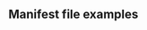 <!-- usedin: [ _legacy_docker/deployment/getting-started-with-manifest-files-v1.md, _maestro/Deployment/getting-started-with-manifest-files-v1.md, _node/deployment/getting-started-with-manifest-files-v1.md, _rails/deployment/getting-started-with-manifest-files-v1.md, _skycap/deployment/getting-started-with-manifest-files-v1.md] -->


## Manifest file examples

